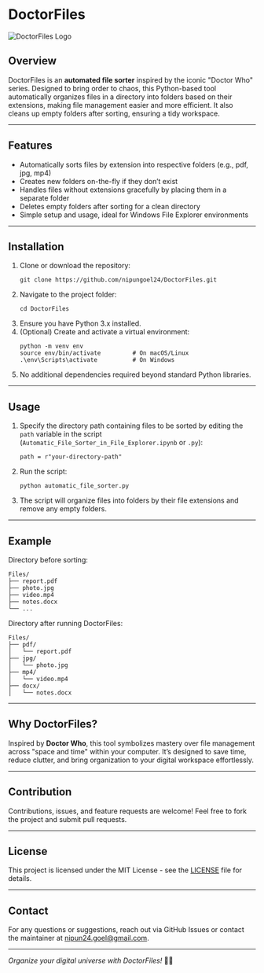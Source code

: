 
# DoctorFiles

![DoctorFiles Logo](https://img.shields.io/badge/DoctorFiles-Automated%20File%20Sorter-blueviolet)

## Overview
DoctorFiles is an **automated file sorter** inspired by the iconic "Doctor Who" series. Designed to bring order to chaos, this Python-based tool automatically organizes files in a directory into folders based on their extensions, making file management easier and more efficient. It also cleans up empty folders after sorting, ensuring a tidy workspace.

---

## Features

- Automatically sorts files by extension into respective folders (e.g., pdf, jpg, mp4)
- Creates new folders on-the-fly if they don’t exist
- Handles files without extensions gracefully by placing them in a separate folder
- Deletes empty folders after sorting for a clean directory
- Simple setup and usage, ideal for Windows File Explorer environments

---

## Installation

1. Clone or download the repository:
   ```
   git clone https://github.com/nipungoel24/DoctorFiles.git
   ```
2. Navigate to the project folder:
   ```
   cd DoctorFiles
   ```
3. Ensure you have Python 3.x installed.
4. (Optional) Create and activate a virtual environment:
   ```
   python -m venv env
   source env/bin/activate         # On macOS/Linux
   .\env\Scripts\activate          # On Windows
   ```
5. No additional dependencies required beyond standard Python libraries.

---

## Usage

1. Specify the directory path containing files to be sorted by editing the `path` variable in the script (`Automatic_File_Sorter_in_File_Explorer.ipynb` or `.py`):

   ```
   path = r"your-directory-path"
   ```

2. Run the script:
   ```
   python automatic_file_sorter.py
   ```

3. The script will organize files into folders by their file extensions and remove any empty folders.

---

## Example

Directory before sorting:
```
Files/
├── report.pdf
├── photo.jpg
├── video.mp4
├── notes.docx
└── ...
```

Directory after running DoctorFiles:
```
Files/
├── pdf/
│   └── report.pdf
├── jpg/
│   └── photo.jpg
├── mp4/
│   └── video.mp4
├── docx/
│   └── notes.docx
```

---

## Why DoctorFiles?

Inspired by **Doctor Who**, this tool symbolizes mastery over file management across "space and time" within your computer. It’s designed to save time, reduce clutter, and bring organization to your digital workspace effortlessly.

---

## Contribution

Contributions, issues, and feature requests are welcome! Feel free to fork the project and submit pull requests.

---

## License

This project is licensed under the MIT License - see the [LICENSE](LICENSE) file for details.

---

## Contact

For any questions or suggestions, reach out via GitHub Issues or contact the maintainer at nipun24.goel@gmail.com.

---

*Organize your digital universe with DoctorFiles!* 🚀📁

